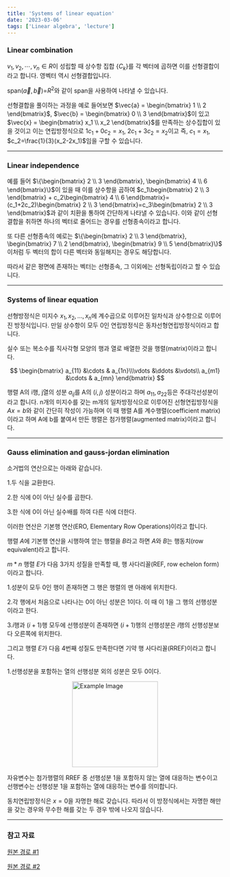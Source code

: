 ```yaml
---
title: 'Systems of linear equation'
date: '2023-03-06'
tags: ['Linear algebra', 'lecture']
---
```


### Linear combination

$v_1, v_2, \cdots, v_n \in R$이 성립할 때 상수항 집합 $\{C_k\}$를 각 벡터에 곱하면 이를 선형결합이라고 합니다. 영벡터 역시 선형결합입니다.

span($\vec{a}, \vec{b}$)=$R^2$와 같이 span을 사용하여 나타낼 수 있습니다.

선형결합을 풀이하는 과정을 예로 들어보면 $\vec{a} = \begin{bmatrix} 1 \\ 2 \end{bmatrix}$, $\vec{b} = \begin{bmatrix} 0 \\ 3 \end{bmatrix}$이 있고 $\vec{x} = \begin{bmatrix} x_1 \\ x_2 \end{bmatrix}$를 만족하는 상수집합이 있을 것이고 이는 연립방정식으로 $1c_1+0c_2=x_1$, $2c_1+3c_2=x_2$이고 즉, $c_1=x_1$, $c_2=\frac{1}{3}(x_2-2x_1)$임을 구할 수 있습니다.

---

### Linear independence

예를 들어 $\{\begin{bmatrix} 2 \\ 3 \end{bmatrix}, \begin{bmatrix} 4 \\ 6 \end{bmatrix}\}$이 있을 때 이를 상수항을 곱하여 $c_1\begin{bmatrix} 2 \\ 3 \end{bmatrix} + c_2\begin{bmatrix} 4 \\ 6 \end{bmatrix}=(c_1+2c_2)\begin{bmatrix} 2 \\ 3 \end{bmatrix}=c_3\begin{bmatrix} 2 \\ 3 \end{bmatrix}$과 같이 치환을 통하여 간단하게 나타낼 수 있습니다. 이와 같이 선형결합을 취하면 하나의 벡터로 줄어드는 경우를 선형종속이라고 합니다.

또 다른 선형종속의 예로는 $\{\begin{bmatrix} 2 \\ 3 \end{bmatrix}, \begin{bmatrix} 7 \\ 2 \end{bmatrix}, \begin{bmatrix} 9 \\ 5 \end{bmatrix}\}$ 이처럼 두 벡터의 합이 다른 벡터와 동일해지는 경우도 해당합니다.

따라서 같은 평면에 존재하는 벡터는 선형종속, 그 이외에는 선형독립이라고 할 수 있습니다.

---

### Systems of linear equation

선형방정식은 미지수 $x_1, x_2, …, x_n$에 계수곱으로 이루어진 일차식과 상수항으로 이루어진 방정식입니다. 만일 상수항이 모두 0인 연립방정식은 동차선형연립방정식이라고 합니다.

실수 또는 복소수를 직사각형 모양의 행과 열로 배열한 것을 행렬(matrix)이라고 합니다.

$$
\begin{bmatrix}
a_{11} &\cdots & a_{1n}\\\vdots &\ddots &\vdots\\
a_{m1} &\cdots & a_{mn}
\end{bmatrix}
$$

행렬 A의 i행, j열의 성분 $a_{ij}$를 A의 $(i, j)$ 성분이라고 하며 $a_{11}, a_{22}$등은 주대각선성분이라고 합니다. n개의 미지수를 갖는 m개의 일차방정식으로 이루어진 선형연립방정식을 $Ax=b$와 같이 간단히 작성이 가능하며 이 때 행렬 A를 계수행렬(coefficient matrix)이라고 하며 A에 b를 붙여서 만든 행렬은 첨가행렬(augmented matrix)이라고 합니다.

---

### Gauss elimination and gauss-jordan elimination

소거법의 연산으로는 아래와 같습니다.

1.두 식을 교환한다.

2.한 식에 0이 아닌 실수를 곱한다.

3.한 식에 0이 아닌 실수배를 하여 다른 식에 더한다.

이러한 연산은 기본행 연산(ERO, Elementary Row Operations)이라고 합니다.

행렬 $A$에 기본행 연산을 시행하여 얻는 행렬을 $B$라고 하면 $A$와 $B$는 행동치(row equivalent)라고 합니다.

$m*n$ 행렬 $E$가 다음 3가지 성질을 만족할 때, 행 사다리꼴(REF, row echelon form)이라고 합니다.

1.성분이 모두 0인 행이 존재하면 그 행은 행렬의 맨 아래에 위치한다.

2.각 행에서 처음으로 나타나는 0이 아닌 성분은 1이다. 이 때 이 1을 그 행의 선행성분이라고 한다.

3.$i$행과 ($i+1$)행 모두에 선행성분이 존재하면 ($i+1$)행의 선행성분은 $i$행의 선행성분보다 오른쪽에 위치한다.

그리고 행렬 $E$가 다음 4번째 성질도 만족한다면 기약 행 사다리꼴(RREF)이라고 합니다.

1.선행성분을 포함하는 열의 선행성분 외의 성분은 모두 0이다.

<img src="https://velog.velcdn.com/images/devjo/post/ebf9bab2-8e54-4f5c-a1d5-ee1f31192bc7/image.png" alt="Example Image" style="display: block; margin: 0 auto; height:200;" />

자유변수는 첨가행렬의 RREF 중 선행성분 1을 포함하지 않는 열에 대응하는 변수이고 선행변수는 선행성분 1을 포함하는 열에 대응하는 변수를 의미합니다.

동치연립방정식은 $x=0$을 자명한 해로 갖습니다. 따라서 이 방정식에서는 자명한 해만을 갖는 경우와 무수한 해를 갖는 두 경우 밖에 나오지 않습니다.

---

### 참고 자료

[원본 경로 #1](http://matrix.skku.ac.kr/2015-Album/BigBook-LinearAlgebra-2015.pdf)

[원본 경로 #2](https://www.boostcourse.org/ai151/joinLectures/194162)